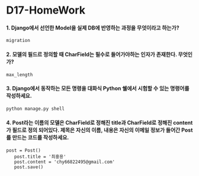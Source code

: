 # D17-HomeWork

#### 1. Django에서 선언한 Model을 실제 DB에 반영하는 과정을 무엇이라고 하는가?

```
migration
```



#### 2. 모델의 필드르 정의할 때 CharField는 필수로 들어가야하는 인자가 존재한다. 무엇인가?

```
max_length
```



#### 3. Django에서 동작하는 모든 명령을 대화식 Python 쉘에서 시험할 수 있는 명령어를 작성하세요.

```python
python manage.py shell
```



#### 4. Post라는 이름의 모델은 CharField로 정해진 title과 CharField로 정해진 content가 필드로 정의 되어있다. 제목은  자신의 이름, 내용은 자신의 이메일 정보가 들어간 Post를 만드는 코드를 작성하세요.

```
post = Post()
   post.title = '최홍용'
   post.content = 'chy66822495@gmail.com'
   post.save()
```

